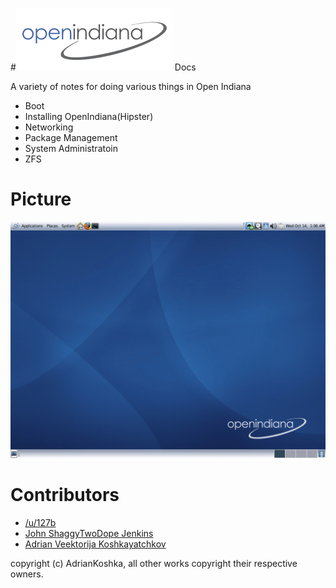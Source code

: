 #![logo](images/global.logo.png) Docs


A variety of notes for doing various things in Open Indiana

- Boot
- Installing OpenIndiana(Hipster)
- Networking
- Package Management
- System Administratoin
- ZFS


# Picture

![cover](images/cover.png)


# Contributors

- [/u/127b](https://www.reddit.com/user/127b)
- [John ShaggyTwoDope Jenkins](https://github.com/ShaggyTwoDope)
- [Adrian Veektorija Koshkayatchkov](https://github.com/AdrianKoshka)

copyright (c) AdrianKoshka, all other works copyright their respective owners.
